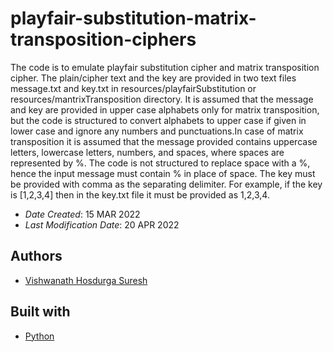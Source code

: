 # playfair-substitution-matrix-transposition-ciphers
The code is to emulate playfair substitution cipher and matrix transposition cipher. The plain/cipher text and the key are provided in two text files message.txt and key.txt in resources/playfairSubstitution or resources/mantrixTransposition directory. It is assumed that the message and key are provided in upper case alphabets only for matrix transposition, but the code is structured to convert alphabets to upper case if given in lower case and ignore any numbers and punctuations.In case of matrix transposition it is assumed that the message provided contains uppercase letters, lowercase letters, numbers, and spaces, where spaces are represented by %. The code is not structured to replace space with a %, hence the input message must contain % in place of space. The key must be provided with comma as the separating delimiter. For example, if the key is [1,2,3,4] then in the key.txt file it must be provided as 1,2,3,4.
* *Date Created*: 15 MAR 2022
* *Last Modification Date*: 20 APR 2022

## Authors

* [Vishwanath Hosdurga Suresh](mailto:vishubhat239@gmail.com)

## Built with
* [Python](https://www.python.org)
